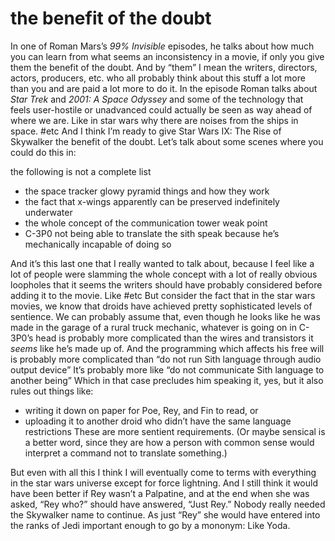 # the benefit of the doubt

In one of Roman Mars’s *99% Invisible* episodes, he talks about how much you can learn from what seems an inconsistency in a movie, if only you give them the benefit of the doubt.
And by “them” I mean the writers, directors, actors, producers, etc. who all probably think about this stuff a lot more than you and are paid a lot more to do it.
In the episode Roman talks about *Star Trek* and *2001: A Space Odyssey* and some of the technology that feels user-hostile or unadvanced could actually be seen as way ahead of where we are.
Like in star wars why there are noises from the ships in space.
#etc 
And I think I’m ready to give Star Wars IX: The Rise of Skywalker the benefit of the doubt.
Let’s talk about some scenes where you could do this in:

<!-- these should be technological things if they’re going to fit the theme of my blog at all. things about design and UI, not over-talked-about plot stuff -->

the following is not a complete list
- the space tracker glowy pyramid things and how they work
- the fact that x-wings apparently can be preserved indefinitely underwater
- the whole concept of the communication tower weak point 
- C-3P0 not being able to translate the sith speak because he’s mechanically incapable of doing so

And it’s this last one that I really wanted to talk about, because I feel like a lot of people were slamming the whole concept with a lot of really obvious loopholes that it seems the writers should have probably considered before adding it to the movie.
Like #etc 
But consider the fact that in the star wars movies, we know that droids have achieved pretty sophisticated levels of sentience.
We can probably assume that, even though he looks like he was made in the garage of a rural truck mechanic, whatever is going on in C-3P0’s head is probably more complicated than the wires and transistors it *seems* like he’s made up of.
And the programming which affects his free will is probably more complicated than “do not run Sith language through audio output device”
It’s probably more like “do not communicate Sith language to another being”
Which in that case precludes him speaking it, yes, but it also rules out things like:
- writing it down on paper for Poe, Rey, and Fin to read, or 
- uploading it to another droid who didn’t have the same language restrictions
These are more sentient requirements. (Or maybe sensical is a better word, since they are how a person with common sense would interpret a command not to translate something.)

But even with all this I think I will eventually come to terms with everything in the star wars universe except for force lightning.
And I still think it would have been better if Rey wasn’t a Palpatine, and at the end when she was asked, “Rey who?” should have answered, “Just Rey.”
Nobody really needed the Skywalker name to continue.
As just “Rey” she would have entered into the ranks of Jedi important enough to go by a mononym:
Like Yoda.